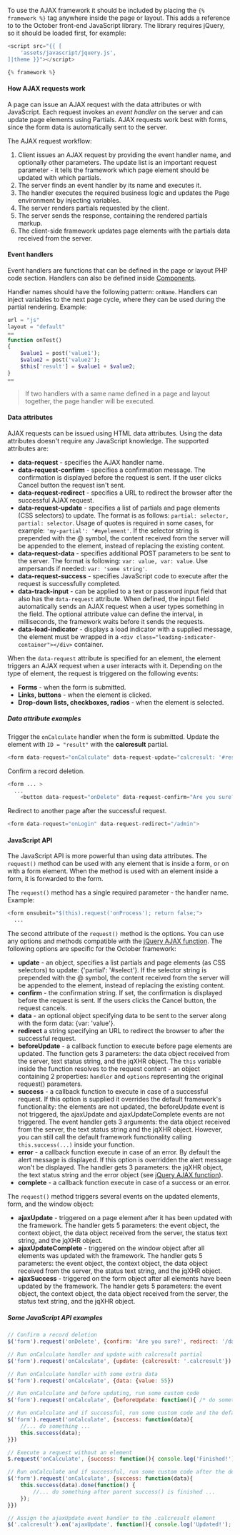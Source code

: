 To use the AJAX framework it should be included by placing the `{% framework %}` tag anywhere inside the page or layout. 
This adds a reference to to the October front-end JavaScript library. The library requires jQuery, so it should be loaded first, for example:

```php
<script src="{{ [
    'assets/javascript/jquery.js',
]|theme }}"></script> 

{% framework %}
```

#### How AJAX requests work

A page can issue an AJAX request with the data attributes or with JavaScript. Each request invokes an *event handler* on the server and can update page elements using Partials. AJAX requests work best with forms, since the form data is automatically sent to the server. 

The AJAX request workflow:

1. Client issues an AJAX request by providing the event handler name, and optionally other parameters. The update list is an important request parameter - it tells the framework which page element should be updated with which partials.
2. The server finds an event handler by its name and executes it.
3. The handler executes the required business logic and updates the Page environment by injecting variables.
4. The server renders partials requested by the client.
5. The server sends the response, containing the rendered partials markup.
6. The client-side framework updates page elements with the partials data received from the server.

#### Event handlers

Event handlers are functions that can be defined in the page or layout PHP code section. Handlers can also be defined inside [Components](../extensibility/components).

Handler names should have the following pattern: `onName`. Handlers can inject variables to the next page cycle, where they can be used during the partial rendering. Example:

```php
url = "js"
layout = "default"
==
function onTest()
{
    $value1 = post('value1');
    $value2 = post('value2');
    $this['result'] = $value1 + $value2;
}
==
```

> If two handlers with a same name defined in a page and layout together, the page handler will be executed.

#### Data attributes

AJAX requests can be issued using HTML data attributes. Using the data attributes doesn't require any JavaScript knowledge. The supported attributes are:

- **data-request** - specifies the AJAX handler name.
- **data-request-confirm** - specifies a confirmation message. The confirmation is displayed before the request is sent. If the user clicks Cancel button the request isn't sent.
- **data-request-redirect** - specifies a URL to redirect the browser after the successful AJAX request.
- **data-request-update** - specifies a list of partials and page elements (CSS selectors) to update. The format is as follows: `partial: selector, partial: selector`. Usage of quotes is required in some cases, for example: `'my-partial': '#myelement'`. If the selector string is prepended with the @ symbol, the content received from the server will be appended to the element, instead of replacing the existing content.
- **data-request-data** - specifies additional POST parameters to be sent to the server. The format is following: `var: value, var: value`. Use ampersands if needed: `var: 'some string'`.
- **data-request-success** - specifies JavaScript code to execute after the request is successfully completed.
- **data-track-input** - can be applied to a text or password input field that also has the `data-request` attribute. When defined, the input field automatically sends an AJAX request when a user types something in the field. The optional attribute value can define the interval, in milliseconds, the framework waits before it sends the requests.
- **data-load-indicator** - displays a load indicator with a supplied message, the element must be wrapped in a `<div class="loading-indicator-container"></div>` container.

When the `data-request` attribute is specified for an element, the element triggers an AJAX request when a user interacts with it. Depending on the type of element, the request is triggered on the following events:

- **Forms** - when the form is submitted.
- **Links, buttons** - when the element is clicked.
- **Drop-down lists, checkboxes, radios** - when the element is selected.

##### Data attribute examples

Trigger the `onCalculate` handler when the form is submitted. Update the element with `ID = "result"` with the **calcresult** partial.

```php
<form data-request="onCalculate" data-request-update="calcresult: '#result'">
```

Confirm a record deletion.

```php
<form ... >
  ...
	<button data-request="onDelete" data-request-confirm="Are you sure?">Delete</button>
```

Redirect to another page after the successful request.

```php
<form data-request="onLogin" data-request-redirect="/admin">
```

#### JavaScript API

The JavaScript API is more powerful than using data attributes. The `request()` method can be used with any element that is inside a form, or on with a form element. When the method is used with an element inside a form, it is forwarded to the form. 

The `request()` method has a single required parameter - the handler name. Example:

```php
<form onsubmit="$(this).request('onProcess'); return false;">
  ...
```

The second attribute of the `request()` method is the options. You can use any options and methods compatible with the [jQuery AJAX function](http://api.jquery.com/jQuery.ajax/). The following options are specific for the October framework:

- **update** - an object, specifies a list partials and page elements (as CSS selectors) to update: {'partial': '#select'}. If the selector string is prepended with the @ symbol, the content received from the server will be appended to the element, instead of replacing the existing content.
- **confirm** - the confirmation string. If set, the confirmation is displayed before the request is sent. If the users clicks the Cancel button, the request cancels.
- **data** - an optional object specifying data to be sent to the server along with the form data: {var: 'value'}.
- **redirect** a string specifying an URL to redirect the browser to after the successful request.
- **beforeUpdate** - a callback function to execute before page elements are updated. The function gets 3 parameters: the data object received from the server, text status string, and the jqXHR object. The `this` variable inside the function resolves to the request content - an object containing 2 properties: `handler` and `options` representing the original request() parameters.
- **success** - a callback function to execute in case of a successful request. If this option is supplied it overrides the default framework's functionality: the elements are not updated, the beforeUpdate event is not triggered, the ajaxUpdate and ajaxUpdateComplete events are not triggered. The event handler gets 3 arguments: the data object received from the server, the text status string and the jqXHR object. However, you can still call the default framework functionality calling `this.success(...)` inside your function.
- **error** - a callback function execute in case of an error. By default the alert message is displayed. If this option is overridden the alert message won't be displayed. The handler gets 3 parameters: the jqXHR object, the text status string and the error object (see [jQuery AJAX function](http://api.jquery.com/jQuery.ajax/)).
- **complete** - a callback function execute in case of a success or an error.

The `request()` method triggers several events on the updated elements, form, and the window object:

- **ajaxUpdate** - triggered on a page element after it has been updated with the framework. The handler gets 5 parameters: the event object, the context object, the data object received from the server, the status text string, and the jqXHR object.
- **ajaxUpdateComplete** - triggered on the window object after all elements was updated with the framework. The handler gets 5 parameters: the event object, the context object, the data object received from the server, the status text string, and the jqXHR object.
- **ajaxSuccess** - triggered on the form object after all elements have been updated by the framework. The handler gets 5 parameters: the event object, the context object, the data object received from the server, the status text string, and the jqXHR object.

##### Some JavaScript API examples

```js
// Confirm a record deletion
$('form').request('onDelete', {confirm: 'Are you sure?', redirect: '/dashboard'})

// Run onCalculate handler and update with calcresult partial
$('form').request('onCalculate', {update: {calcresult: '.calcresult'})

// Run onCalculate handler with some extra data
$('form').request('onCalculate', {data: {value: 55})

// Run onCalculate and before updating, run some custom code
$('form').request('onCalculate', {beforeUpdate: function(){ /* do something */ }})

// Run onCalculate and if successful, run some custom code and the default
$('form').request('onCalculate', {success: function(data){
    //... do something ...
    this.success(data);
}})

// Execute a request without an element
$.request('onCalculate', {success: function(){ console.log('Finished!') }})

// Run onCalculate and if successful, run some custom code after the default is done
$('form').request('onCalculate', {success: function(data){
    this.success(data).done(function() {
        //... do something after parent success() is finished ...
    });
}})

// Assign the ajaxUpdate event handler to the .calcresult element
$('.calcresult').on('ajaxUpdate', function(){ console.log('Updated!'); })
```
